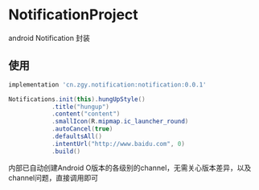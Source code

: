 # NotificationProject
android Notification 封装

## 使用

```groovy
implementation 'cn.zgy.notification:notification:0.0.1'
```

```java
Notifications.init(this).hungUpStyle()
            .title("hungup")
            .content("content")
            .smallIcon(R.mipmap.ic_launcher_round)
            .autoCancel(true)
            .defaultsAll()
            .intentUrl("http://www.baidu.com", 0)
            .build()
```

内部已自动创建Android O版本的各级别的channel，无需关心版本差异，以及channel问题，直接调用即可